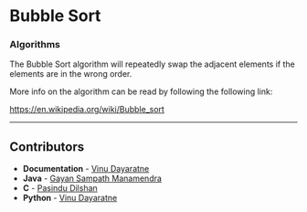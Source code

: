 # Bubble Sort
### Algorithms

The Bubble Sort algorithm will repeatedly swap the adjacent elements if the elements are in the wrong order.

More info on the algorithm can be read by following the following link:

https://en.wikipedia.org/wiki/Bubble_sort

------------------------------------------------------
## Contributors

- **Documentation** - [Vinu Dayaratne](https://github.com/VinuUD)
- **Java** - [Gayan Sampath Manamendra](https://github.com/GayanSampathManamendra)
- **C** - [Pasindu Dilshan](https://github.com/PasinduD95)
- **Python** - [Vinu Dayaratne](https://github.com/VinuUD)